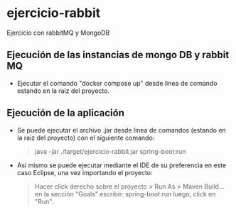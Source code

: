 # ejercicio-rabbit
Ejercicio con rabbitMQ y MongoDB

## Ejecución de las instancias de mongo DB y rabbit MQ

- Ejecutar el comando "docker compose up" desde linea de comando estando en la raiz del proyecto.

## Ejecución de la aplicación 
 
- Se puede ejecutar el archivo .jar desde linea de comandos (estando en la raíz del proyecto) con el siguiente comando:
	>java -jar ./target/ejercicio-rabbit.jar spring-boot:run

- Así mismo se puede ejecutar mediante el IDE de su preferencia en este caso Eclipse, una vez importando el proyecto:
	> Hacer click derecho sobre el proyecto > Run As > Maven Build... 
	> en la sección "Goals" escribir: spring-boot:run
	>luego, click en "Run".
